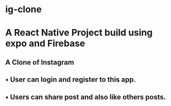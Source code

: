 # ig-clone
# A React Native Project build using expo and Firebase

## A Clone of Instagram
## • User can login and register to this app.
## • Users can share post and also like others posts.
